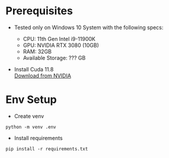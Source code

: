 # Prerequisites

- Tested only on Windows 10 System with the following specs:

  - CPU: 11th Gen Intel i9-11900K
  - GPU: NVIDIA RTX 3080 (10GB)
  - RAM: 32GB
  - Available Storage: ??? GB

- Install Cuda 11.8<br>
  [Download from NVIDIA](https://developer.nvidia.com/cuda-11-8-0-download-archive)

# Env Setup

- Create venv

```shell
python -m venv .env
```

- Install requirements

```shell
pip install -r requirements.txt
```
